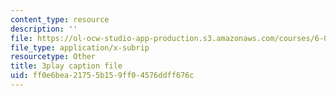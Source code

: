 ```yaml
---
content_type: resource
description: ''
file: https://ol-ocw-studio-app-production.s3.amazonaws.com/courses/6-002-circuits-and-electronics-spring-2007/ff0e6bea21755b159ff04576ddff676c_COdQmA9g9S8.vtt
file_type: application/x-subrip
resourcetype: Other
title: 3play caption file
uid: ff0e6bea-2175-5b15-9ff0-4576ddff676c
---
```

